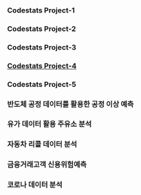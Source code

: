 ### Codestats Project-1

### Codestats Project-2

### Codestats Project-3

### [Codestats Project-4](https://github.com/Raziel-JKM/Mini-Project/tree/main/Codestats%20Project-4)

### Codestats Project-5

### 반도체 공정 데이터를 활용한 공정 이상 예측

### 유가 데이터 활용 주유소 분석

### 자동차 리콜 데이터 분석

### 금융거래고객 신용위험예측

### 코로나 데이터 분석
